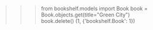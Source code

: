 > > > from bookshelf.models import Book
> > > book = Book.objects.get(title="Green City")  
> > > book.delete()
> > > (1, {'bookshelf.Book': 1})